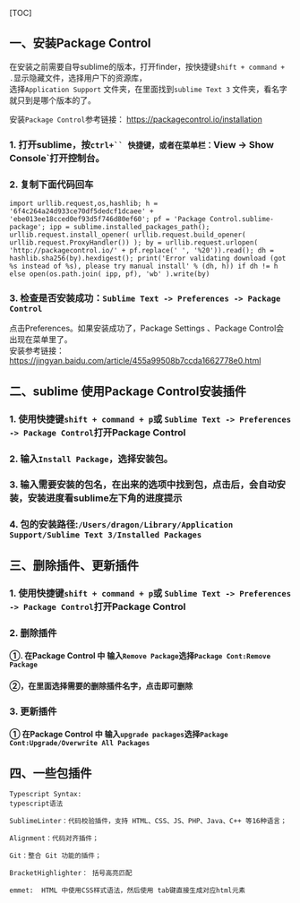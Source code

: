 [TOC]

## **一、安装Package Control**    

在安装之前需要自导sublime的版本，打开finder，按快捷键`shift + command + .`显示隐藏文件，选择用户下的资源库，    
选择`Application Support` 文件夹，在里面找到`sublime Text 3` 文件夹，看名字就只到是哪个版本的了。    

安装`Package Control`参考链接： https://packagecontrol.io/installation    

### 1. 打开sublime，按`ctrl+`` 快捷键，或者在菜单栏：`View -> Show Console`打开控制台。    

### 2. 复制下面代码回车    

```
import urllib.request,os,hashlib; h = '6f4c264a24d933ce70df5dedcf1dcaee' + 'ebe013ee18cced0ef93d5f746d80ef60'; pf = 'Package Control.sublime-package'; ipp = sublime.installed_packages_path(); urllib.request.install_opener( urllib.request.build_opener( urllib.request.ProxyHandler()) ); by = urllib.request.urlopen( 'http://packagecontrol.io/' + pf.replace(' ', '%20')).read(); dh = hashlib.sha256(by).hexdigest(); print('Error validating download (got %s instead of %s), please try manual install' % (dh, h)) if dh != h else open(os.path.join( ipp, pf), 'wb' ).write(by)
```  

### 3. 检查是否安装成功：`Sublime Text -> Preferences -> Package Control`    

点击Preferences。如果安装成功了，Package Settings 、Package Control会出现在菜单里了。   
安装参考链接：https://jingyan.baidu.com/article/455a99508b7ccda1662778e0.html    

## **二、sublime 使用Package Control安装插件**

### 1. 使用快捷键`shift + command + p`或 `Sublime Text -> Preferences -> Package Control`打开Package Control     

### 2. 输入`Install Package`，选择安装包。  

### 3. 输入需要安装的包名，在出来的选项中找到包，点击后，会自动安装，安装进度看sublime左下角的进度提示   

### 4. 包的安装路径:`/Users/dragon/Library/Application Support/Sublime Text 3/Installed Packages`    

## **三、删除插件、更新插件**   

### 1. 使用快捷键`shift + command + p`或 `Sublime Text -> Preferences -> Package Control`打开Package Control   

### 2. 删除插件

#### ①. 在Package Control 中 输入`Remove Package`选择`Package Cont:Remove Package`    

#### ②，在里面选择需要的删除插件名字，点击即可删除

### 3. 更新插件 

#### ① 在Package Control 中 输入`upgrade packages`选择`Package Cont:Upgrade/Overwrite All Packages`    
  

## **四、一些包插件**   

```
Typescript Syntax: 
typescript语法  

SublimeLinter：代码校验插件，支持 HTML、CSS、JS、PHP、Java、C++ 等16种语言；

Alignment：代码对齐插件；

Git：整合 Git 功能的插件；

BracketHighlighter： 括号高亮匹配

emmet:  HTML 中使用CSS样式语法，然后使用 tab键直接生成对应html元素
```